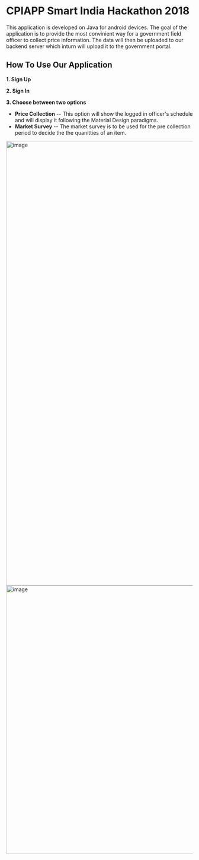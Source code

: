 # CPIAPP Smart India Hackathon 2018
This application is developed on Java for android devices. The goal of the application is to provide the most convinient way for a government field officer to collect price information. The data will then be uploaded to our backend server which inturn will upload it to the government portal.

## How To Use Our Application
**1. Sign Up**

**2. Sign In**

**3. Choose between two options**
- **Price Collection**
    -- This option will show the logged in officer's schedule and will display it following the Material Design paradigms.
- **Market Survey**
    -- The market survey is to be used for the pre collection period to decide the the quanitties of an item.
    
<img width="1198" alt="image" src="https://github.com/user-attachments/assets/8a6739a6-beca-4b1e-a0d4-537f3c579c2e" />
<img width="724" alt="image" src="https://github.com/user-attachments/assets/2f95cac2-dc9b-4051-a0a7-5b2a7ba20a87" />

